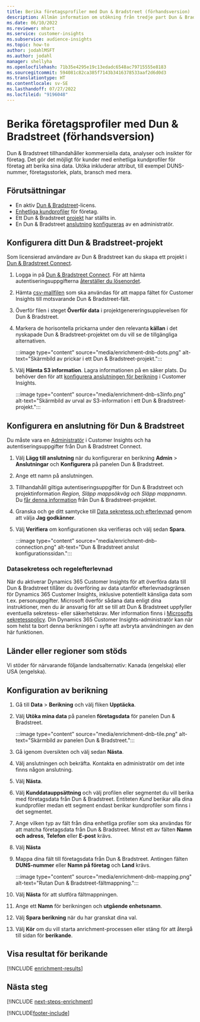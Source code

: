 ```yaml
---
title: Berika företagsprofiler med Dun & Bradstreet (förhandsversion)
description: Allmän information om utökning från tredje part Dun & Bradstreet.
ms.date: 06/10/2022
ms.reviewer: mhart
ms.service: customer-insights
ms.subservice: audience-insights
ms.topic: how-to
author: jodahlMSFT
ms.author: jodahl
manager: shellyha
ms.openlocfilehash: 71b35e4295e19c13edadc6548ac79715555e8183
ms.sourcegitcommit: 594081c82ca385f7143b3416378533aaf2d6d0d3
ms.translationtype: HT
ms.contentlocale: sv-SE
ms.lasthandoff: 07/27/2022
ms.locfileid: "9196048"
---
```

# <a name="enrich-company-profiles-with-dun--bradstreet-preview"></a>Berika företagsprofiler med Dun & Bradstreet (förhandsversion)

Dun & Bradstreet tillhandahåller kommersiella data, analyser och insikter för företag. Det gör det möjligt för kunder med enhetliga kundprofiler för företag att berika sina data. Utöka inkluderar attribut, till exempel DUNS-nummer, företagsstorlek, plats, bransch med mera.

## <a name="prerequisites"></a>Förutsättningar

- En aktiv [Dun & Bradstreet](https://www.dnb.com/marketing/media/give-your-data-a-boost.html?source=microsoft_audience_insights)-licens.
- [Enhetliga kundprofiler](customer-profiles.md) för företag.
- Ett Dun & Bradstreet [projekt](#set-up-your-dun--bradstreet-project) har ställts in.
- En Dun & Bradstreet [anslutning](connections.md) [konfigureras](#configure-a-connection-for-dun--bradstreet) av en administratör.

## <a name="set-up-your-dun--bradstreet-project"></a>Konfigurera ditt Dun & Bradstreet-projekt

Som licensierad användare av Dun & Bradstreet kan du skapa ett projekt i [Dun & Bradstreet Connect](https://connect.dnb.com?lead_source=microsoft_audienceinsights).

1. Logga in på [Dun & Bradstreet Connect](https://connect.dnb.com?lead_source=microsoft_audienceinsights). För att hämta autentiseringsuppgifterna [återställer du lösenordet](https://sso.dnb.com/signin/forgot-password?lead_source=microsoft_audienceinsights).

1. Hämta [csv-mallfilen](https://c360devenrichment.blob.core.windows.net/mapping/DnBCIdatamapping.csv) som ska användas för att mappa fältet för Customer Insights till motsvarande Dun & Bradstreet-fält.

1. Överför filen i steget **Överför data** i projektgenereringsupplevelsen för Dun & Bradstreet.

1. Markera de horisontella prickarna under den relevanta **källan** i det nyskapade Dun & Bradstreet-projektet om du vill se de tillgängliga alternativen.

   :::image type="content" source="media/enrichment-dnb-dots.png" alt-text="Skärmbild av prickar i ett Dun & Bradstreet-projekt.":::

1. Välj **Hämta S3 information**. Lagra informationen på en säker plats. Du behöver den för att [konfigurera anslutningen för berikning](#configure-a-connection-for-dun--bradstreet) i Customer Insights.

   :::image type="content" source="media/enrichment-dnb-s3info.png" alt-text="Skärmbild av urval av S3-information i ett Dun & Bradstreet-projekt.":::

## <a name="configure-a-connection-for-dun--bradstreet"></a>Konfigurera en anslutning för Dun & Bradstreet

Du måste vara en [Administratör](permissions.md#admin) i Customer Insights och ha autentiseringsuppgifter från Dun & Bradstreet Connect.

1. Välj **Lägg till anslutning** när du konfigurerar en berikning **Admin** > **Anslutningar** och **Konfigurera** på panelen Dun & Bradstreet.

1. Ange ett namn på anslutningen.

1. Tillhandahåll giltiga autentiseringsuppgifter för Dun & Bradstreet och projektinformation *Region, Släpp mappsökväg och Släpp mappnamn*. Du [får denna information](#set-up-your-dun--bradstreet-project) från Dun & Bradstreet-projektet.

1. Granska och ge ditt samtycke till [Data sekretess och efterlevnad](#data-privacy-and-compliance) genom att välja **Jag godkänner**.

1. Välj **Verifiera** om konfigurationen ska verifieras och välj sedan **Spara**.

   :::image type="content" source="media/enrichment-dnb-connection.png" alt-text="Dun & Bradstreet anslut konfigurationssidan.":::

### <a name="data-privacy-and-compliance"></a>Datasekretess och regelefterlevnad

När du aktiverar Dynamics 365 Customer Insights för att överföra data till Dun & Bradstreet tillåter du överföring av data utanför efterlevnadsgränsen för Dynamics 365 Customer Insights, inklusive potentiellt känsliga data som t.ex. personuppgifter. Microsoft överför sådana data enligt dina instruktioner, men du är ansvarig för att se till att Dun & Bradstreet uppfyller eventuella sekretess- eller säkerhetskrav. Mer information finns i [Microsofts sekretesspolicy](https://go.microsoft.com/fwlink/?linkid=396732).
Din Dynamics 365 Customer Insights-administratör kan när som helst ta bort denna berikningen i syfte att avbryta användningen av den här funktionen.

## <a name="supported-countries-or-regions"></a>Länder eller regioner som stöds

Vi stöder för närvarande följande landsalternativ: Kanada (engelska) eller USA (engelska).

## <a name="configure-the-enrichment"></a>Konfiguration av berikning

1. Gå till **Data** > **Berikning** och välj fliken **Upptäcka**.

1. Välj **Utöka mina data** på panelen **företagsdata** för panelen Dun & Bradstreet.

   :::image type="content" source="media/enrichment-dnb-tile.png" alt-text="Skärmbild av panelen Dun & Bradstreet.":::

1. Gå igenom översikten och välj sedan **Nästa**.

1. Välj anslutningen och bekräfta. Kontakta en administratör om det inte finns någon anslutning.

1. Välj **Nästa**.

1. Välj **Kunddatauppsättning** och välj profilen eller segmentet du vill berika med företagsdata från Dun & Bradstreet. Entiteten *Kund* berikar alla dina kundprofiler medan ett segment endast berikar kundprofiler som finns i det segmentet.

1. Ange vilken typ av fält från dina enhetliga profiler som ska användas för att matcha företagsdata från Dun & Bradstreet. Minst ett av fälten **Namn och adress**, **Telefon** eller **E-post** krävs.

1. Välj **Nästa**

1. Mappa dina fält till företagsdata från Dun & Bradstreet. Antingen fälten **DUNS-nummer** eller **Namn på företag** och **Land** krävs.

      :::image type="content" source="media/enrichment-dnb-mapping.png" alt-text="Rutan Dun & Bradstreet-fältmappning.":::

1. Välj **Nästa** för att slutföra fältmappningen.

1. Ange ett **Namn** för berikningen och **utgående enhetsnamn**.

1. Välj **Spara berikning** när du har granskat dina val.

1. Välj **Kör** om du vill starta anrichment-processen eller stäng för att återgå till sidan för **berikande**.

## <a name="view-enrichment-results"></a>Visa resultat för berikande

[!INCLUDE [enrichment-results](includes/enrichment-results.md)]

## <a name="next-steps"></a>Nästa steg

[!INCLUDE [next-steps-enrichment](includes/next-steps-enrichment.md)]

[!INCLUDE[footer-include](includes/footer-banner.md)]
